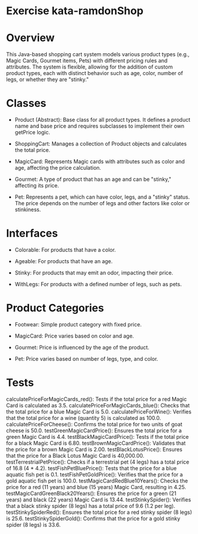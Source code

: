 # Exercise kata-ramdonShop

# Overview

This Java-based shopping cart system models various product types (e.g., Magic Cards, Gourmet items, Pets) with different pricing rules and attributes. The system is flexible, allowing for the addition of custom product types, each with distinct behavior such as age, color, number of legs, or whether they are "stinky."

# Classes

* Product (Abstract): Base class for all product types. It defines a product name and base price and requires subclasses to implement their own getPrice logic.

* ShoppingCart: Manages a collection of Product objects and calculates the total price.

* MagicCard: Represents Magic cards with attributes such as color and age, affecting the price calculation.

* Gourmet: A type of product that has an age and can be "stinky," affecting its price.

* Pet: Represents a pet, which can have color, legs, and a "stinky" status. The price depends on the number of legs and other factors like color or stinkiness.

# Interfaces

* Colorable: For products that have a color.

* Ageable: For products that have an age.

* Stinky: For products that may emit an odor, impacting their price.
* WithLegs: For products with a defined number of legs, such as pets.

# Product Categories

* Footwear: Simple product category with fixed price.

* MagicCard: Price varies based on color and age.

* Gourmet: Price is influenced by the age of the product.
* Pet: Price varies based on number of legs, type, and color.

# Tests

calculatePriceForMagicCards_red(): Tests if the total price for a red Magic Card is calculated as 3.5.
calculatePriceForMagicCards_blue(): Checks that the total price for a blue Magic Card is 5.0.
calculatePriceForWine(): Verifies that the total price for a wine (quantity 5) is calculated as 100.0.
calculatePriceForCheese(): Confirms the total price for two units of goat cheese is 50.0.
testGreenMagicCardPrice(): Ensures the total price for a green Magic Card is 4.4.
testBlackMagicCardPrice(): Tests if the total price for a black Magic Card is 6.80.
testBrownMagicCardPrice(): Validates that the price for a brown Magic Card is 2.00.
testBlackLotusPrice(): Ensures that the price for a Black Lotus Magic Card is 40,000.00.
testTerrestrialPetPrice(): Checks if a terrestrial pet (4 legs) has a total price of 16.8 (4 * 4.2).
testFishPetBluePrice(): Tests that the price for a blue aquatic fish pet is 0.1.
testFishPetGoldPrice(): Verifies that the price for a gold aquatic fish pet is 100.0.
testMagicCardRedBlue10Years(): Checks the price for a red (11 years) and blue (15 years) Magic Card, resulting in 4.25.
testMagicCardGreenBlack20Years(): Ensures the price for a green (21 years) and black (22 years) Magic Card is 13.44.
testStinkySpider(): Verifies that a black stinky spider (8 legs) has a total price of 9.6 (1.2 per leg).
testStinkySpiderRed(): Ensures the total price for a red stinky spider (8 legs) is 25.6.
testStinkySpiderGold(): Confirms that the price for a gold stinky spider (8 legs) is 33.6.
